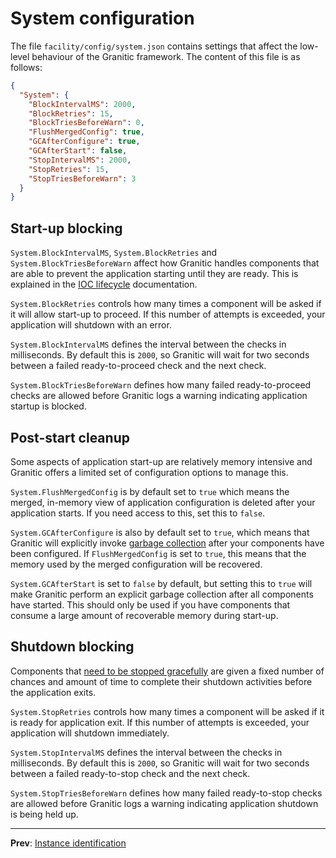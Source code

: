 # System configuration

The file `facility/config/system.json` contains settings that affect the low-level behaviour of the Granitic framework.
The content of this file is as follows:

```json
{
  "System": {
    "BlockIntervalMS": 2000,
    "BlockRetries": 15,
    "BlockTriesBeforeWarn": 0,
    "FlushMergedConfig": true,
    "GCAfterConfigure": true,
    "GCAfterStart": false,
    "StopIntervalMS": 2000,
    "StopRetries": 15,
    "StopTriesBeforeWarn": 3
  }
}
```

## Start-up blocking

`System.BlockIntervalMS`, `System.BlockRetries` and `System.BlockTriesBeforeWarn` affect how Granitic handles components that are able to
prevent the application starting until they are ready. This is explained in the [IOC lifecycle](ioc-lifecycle.md) documentation.

`System.BlockRetries` controls how many times a component will be asked if it will allow start-up to proceed. If this number of attempts
is exceeded, your application will shutdown with an error.

`System.BlockIntervalMS` defines the interval between the checks in milliseconds. By default this is `2000`, so Granitic will wait 
for two seconds between a failed ready-to-proceed check and the next check.

`System.BlockTriesBeforeWarn` defines how many failed ready-to-proceed checks are allowed before Granitic logs a warning indicating
application startup is blocked.

## Post-start cleanup

Some aspects of application start-up are relatively memory intensive and Granitic offers a limited set of configuration
options to manage this.

`System.FlushMergedConfig` is by default set to `true` which means the merged, in-memory view of application configuration
is deleted after your application starts. If you need access to this, set this to `false`.

`System.GCAfterConfigure` is also by default set to `true`, which means that Granitic will explicitly invoke [garbage collection](https://www.ardanlabs.com/blog/2018/12/garbage-collection-in-go-part1-semantics.html)
after your components have been configured. If `FlushMergedConfig` is set to `true`, this means that the memory used by
the merged configuration will be recovered.

`System.GCAfterStart` is set to `false` by default, but setting this to `true` will make Granitic perform an explicit garbage 
collection after all components have started. This should only be used if you have components that consume a large amount
of recoverable memory during start-up.

## Shutdown blocking

Components that [need to be stopped gracefully](ioc-lifecycle.md) are given a fixed number of 
chances and amount of time to complete their shutdown activities before the application exits. 

`System.StopRetries` controls how many times a component will be asked if it is ready for application exit. If this number of attempts
is exceeded, your application will shutdown immediately.

`System.StopIntervalMS` defines the interval between the checks in milliseconds. By default this is `2000`, so Granitic will wait 
for two seconds between a failed ready-to-stop check and the next check.

`System.StopTriesBeforeWarn` defines how many failed ready-to-stop checks are allowed before Granitic logs a warning indicating
application shutdown is being held up.

---
**Prev**: [Instance identification](adm-instance.md)
